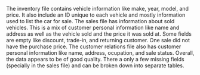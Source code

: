 The inventory file contains vehicle information like make, year, model, and price. 
It also include an ID unique to each vehicle and mostly information used to list the car for sale. 
The sales file has information about sold vehicles. This is a mix of customer personal information like name and
address as well as the vehicle sold and the price it was sold at. Some fields are empty like discount, trade-in, and returning customer. 
One sale did not have the purchase price. The customer relations file also has customer personal information like name, address, ocupation, and sale status. 
Overall, the data appears to be of good quality. There a only a few missing fields (specially in the sales file) and can be broken down into separate tables. 